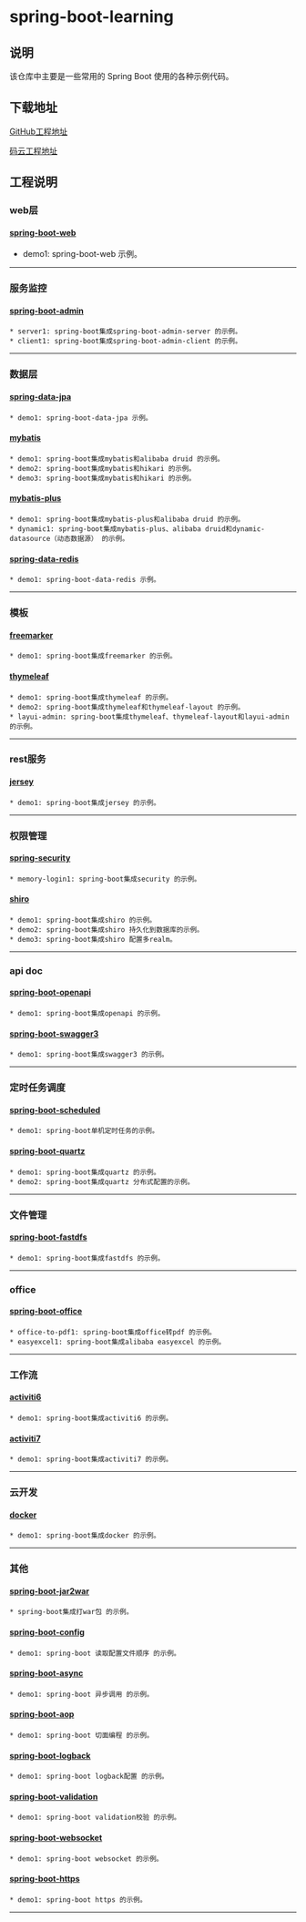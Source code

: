 # spring-boot-learning
## 说明

该仓库中主要是一些常用的 Spring Boot 使用的各种示例代码。

## 下载地址
  [GitHub工程地址](https://github.com/glacier0315/spring-boot-learning)

  [码云工程地址](https://gitee.com/glacier0315/spring-boot-learning.git)

## 工程说明

### web层
#### [spring-boot-web](https://github.com/glacier0315/spring-boot-learning/tree/main/spring-boot-web)
* demo1: spring-boot-web 示例。
***

### 服务监控
#### [spring-boot-admin](https://github.com/glacier0315/spring-boot-learning/tree/main/spring-boot-admin)
    * server1: spring-boot集成spring-boot-admin-server 的示例。
    * client1: spring-boot集成spring-boot-admin-client 的示例。
***

### 数据层
#### [spring-data-jpa](https://github.com/glacier0315/spring-boot-learning/tree/main/spring-boot-data-jpa)
    * demo1: spring-boot-data-jpa 示例。
#### [mybatis](https://github.com/glacier0315/spring-boot-learning/tree/main/spring-boot-mybatis)  
    * demo1: spring-boot集成mybatis和alibaba druid 的示例。
    * demo2: spring-boot集成mybatis和hikari 的示例。
    * demo3: spring-boot集成mybatis和hikari 的示例。
#### [mybatis-plus](https://github.com/glacier0315/spring-boot-learning/tree/main/spring-boot-mybatis-plus)
    * demo1: spring-boot集成mybatis-plus和alibaba druid 的示例。
    * dynamic1: spring-boot集成mybatis-plus、alibaba druid和dynamic-datasource（动态数据源） 的示例。
#### [spring-data-redis](https://github.com/glacier0315/spring-boot-learning/tree/main/spring-boot-data-redis)
    * demo1: spring-boot-data-redis 示例。
***

### 模板
#### [freemarker](https://github.com/glacier0315/spring-boot-learning/tree/main/spring-boot-freemarker)
    * demo1: spring-boot集成freemarker 的示例。
#### [thymeleaf](https://github.com/glacier0315/spring-boot-learning/tree/main/spring-boot-thymeleaf)
    * demo1: spring-boot集成thymeleaf 的示例。
    * demo2: spring-boot集成thymeleaf和thymeleaf-layout 的示例。
    * layui-admin: spring-boot集成thymeleaf、thymeleaf-layout和layui-admin 的示例。
***

### rest服务
#### [jersey](https://github.com/glacier0315/spring-boot-learning/tree/main/spring-boot-jersey)
    * demo1: spring-boot集成jersey 的示例。
***

### 权限管理
#### [spring-security](https://github.com/glacier0315/spring-boot-learning/tree/main/spring-boot-security)
    * memory-login1: spring-boot集成security 的示例。
#### [shiro](https://github.com/glacier0315/spring-boot-learning/tree/main/spring-boot-shiro)
    * demo1: spring-boot集成shiro 的示例。
    * demo2: spring-boot集成shiro 持久化到数据库的示例。
    * demo3: spring-boot集成shiro 配置多realm。
***

### api doc
#### [spring-boot-openapi](https://github.com/glacier0315/spring-boot-learning/tree/main/spring-boot-openapi)
    * demo1: spring-boot集成openapi 的示例。
#### [spring-boot-swagger3](https://github.com/glacier0315/spring-boot-learning/tree/main/spring-boot-swagger3)
    * demo1: spring-boot集成swagger3 的示例。
***

### 定时任务调度
#### [spring-boot-scheduled](https://github.com/glacier0315/spring-boot-learning/tree/main/spring-boot-scheduled)
    * demo1: spring-boot单机定时任务的示例。
#### [spring-boot-quartz](https://github.com/glacier0315/spring-boot-learning/tree/main/spring-boot-quartz)
    * demo1: spring-boot集成quartz 的示例。
    * demo2: spring-boot集成quartz 分布式配置的示例。
***

### 文件管理
#### [spring-boot-fastdfs](https://github.com/glacier0315/spring-boot-learning/tree/main/spring-boot-fastdfs)
    * demo1: spring-boot集成fastdfs 的示例。
***

### office
#### [spring-boot-office](https://github.com/glacier0315/spring-boot-learning/tree/main/spring-boot-office)
    * office-to-pdf1: spring-boot集成office转pdf 的示例。
    * easyexcel1: spring-boot集成alibaba easyexcel 的示例。
***

### 工作流
#### [activiti6](https://github.com/glacier0315/spring-boot-learning/tree/main/spring-boot-activiti6)
    * demo1: spring-boot集成activiti6 的示例。
#### [activiti7](https://github.com/glacier0315/spring-boot-learning/tree/main/spring-boot-activiti7)
    * demo1: spring-boot集成activiti7 的示例。
***

### 云开发
#### [docker](https://github.com/glacier0315/spring-boot-learning/tree/main/spring-boot-docker)
    * demo1: spring-boot集成docker 的示例。
***

### 其他
#### [spring-boot-jar2war](https://github.com/glacier0315/spring-boot-learning/tree/main/spring-boot-jar2war)
    * spring-boot集成打war包 的示例。
#### [spring-boot-config](https://github.com/glacier0315/spring-boot-learning/tree/main/spring-boot-config:demo1)
    * demo1: spring-boot 读取配置文件顺序 的示例。
#### [spring-boot-async](https://github.com/glacier0315/spring-boot-learning/tree/main/spring-boot-async:demo1)
    * demo1: spring-boot 异步调用 的示例。
#### [spring-boot-aop](https://github.com/glacier0315/spring-boot-learning/tree/main/spring-boot-aop:demo1)
    * demo1: spring-boot 切面编程 的示例。
#### [spring-boot-logback](https://github.com/glacier0315/spring-boot-learning/tree/main/spring-boot-logback:demo1)
    * demo1: spring-boot logback配置 的示例。
#### [spring-boot-validation](https://github.com/glacier0315/spring-boot-learning/tree/main/spring-boot-validation:demo1)
    * demo1: spring-boot validation校验 的示例。
#### [spring-boot-websocket](https://github.com/glacier0315/spring-boot-learning/tree/main/spring-boot-websocket:demo1)
    * demo1: spring-boot websocket 的示例。
#### [spring-boot-https](https://github.com/glacier0315/spring-boot-learning/tree/main/spring-boot-https:demo1)
    * demo1: spring-boot https 的示例。
***
